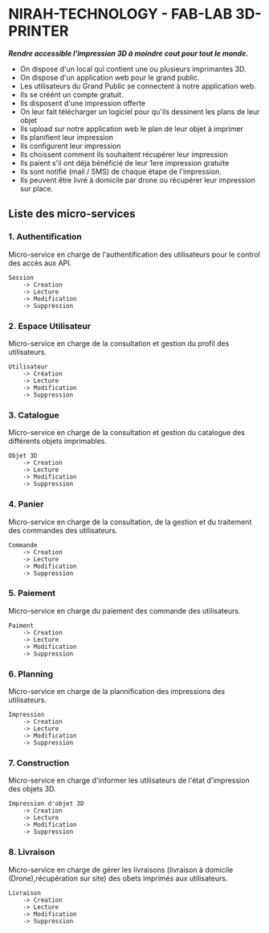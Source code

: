 # **NIRAH-TECHNOLOGY - FAB-LAB 3D-PRINTER**

***Rendre accessible l'impression 3D à moindre cout pour tout le monde.***

- On dispose d'un local qui contient une ou plusieurs imprimantes 3D.
- On dispose d'un application web pour le grand public.
- Les utilisateurs du Grand Public se connectent à notre application web.
- Ils se créént un compte gratuit.
- Ils disposent d'une impression offerte
- On leur fait télécharger un logiciel pour qu'ils dessinent les plans de leur objet
- Ils upload sur notre application web le plan de leur objet à imprimer
- Ils planifient leur impression
- Ils configurent leur impression
- Ils choissent comment ils souhaitent récupérer leur impression
- Ils paient s'il ont déja bénéficié de leur 1ere impression gratuite
- Ils sont notifié (mail / SMS) de chaque étape de l'impression.
- Ils peuvent être livré à domicile par drone ou récupérer leur impression sur place.

## **Liste des micro-services**

### **1. Authentification**
Micro-service en charge de l'authentification des utilisateurs pour le control des accès aux API. 

	Session
		-> Creation
		-> Lecture
		-> Modification
		-> Suppression

### **2. Espace Utilisateur**
Micro-service en charge de la consultation et gestion du profil des utilisateurs.

	Utilisateur
		-> Création
		-> Lecture
		-> Modification
		-> Suppression

### **3. Catalogue**
Micro-service en charge de la consultation et gestion du catalogue des différents objets imprimables.

	Objet 3D
		-> Creation
		-> Lecture
		-> Modification
		-> Suppression

### **4. Panier**
Micro-service en charge de la consultation, de la gestion et du traitement des commandes des utilisateurs.

	Commande
		-> Creation
		-> Lecture
		-> Modification
		-> Suppression

### **5. Paiement**
Micro-service en charge du paiement des commande des utilisateurs.

	Paiment
		-> Creation
		-> Lecture
		-> Modification
		-> Suppression


### **6. Planning**
Micro-service en charge de la plannification des impressions des utilisateurs.

	Impression
		-> Creation
		-> Lecture
		-> Modification
		-> Suppression

### **7. Construction**
Micro-service en charge d'informer les utilisateurs de l'état d'impression des objets 3D.

	Impression d'objet 3D
		-> Creation
		-> Lecture
		-> Modification
		-> Suppression

### **8. Livraison**
Micro-service en charge de gérer les livraisons (livraison à domicile (Drone),récupération sur site) des obets imprimés aux utilisateurs.

    Livraison
		-> Creation
		-> Lecture
		-> Modification
		-> Suppression